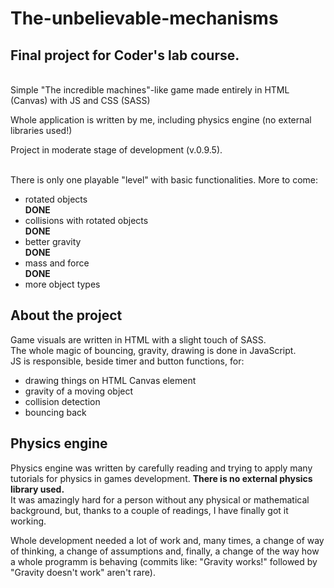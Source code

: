 <!-- # The-unbelievable-mechanisms -->
<h1>The-unbelievable-mechanisms</h1>
<h2>Final project for Coder's lab course.</h2><br>
Simple "The incredible machines"-like game made entirely in HTML (Canvas) with JS and CSS (SASS) <br>

Whole application is written by me, including physics engine (no external libraries used!)

Project in moderate stage of development (v.0.9.5). 
<br>
<!-- <br>https://schkar.github.io/The_unbelievable_mechanisms/ -->

<br>There is only one playable "level" with basic functionalities. More to come:
<br>
<ul>
    <li>rotated objects</li><strong>DONE</strong>
    <li>collisions with rotated objects</li><strong>DONE</strong>
    <li>better gravity</li><strong>DONE</strong>
    <li>mass and force</li><strong>DONE</strong>
    <li>more object types</li>
</ul>
<h2>About the project</h2>
Game visuals are written in HTML with a slight touch of SASS. 
<br>
The whole magic of bouncing, gravity, drawing is done in JavaScript. 
<br>
JS is responsible, beside timer and button functions, for:
<ul>
    <li>drawing things on HTML Canvas element</li>
    <li>gravity of a moving object</li>
    <li>collision detection</li>
    <li>bouncing back</li>
</ul>

<h2>Physics engine </h2>
Physics engine was written by carefully reading and trying to apply many tutorials for physics in games development. 
<strong>There is no external physics library used.</strong>
<br> It was amazingly hard for a person without any physical or mathematical background, but, thanks to a couple of readings, I have finally got it working.

Whole development needed a lot of work and, many times, a change of way of thinking, a change of assumptions and, finally, a change of the way how a whole programm is behaving (commits like: "Gravity works!" followed by "Gravity doesn't work" aren't rare).

<!-- <h2>Credits</h2>

For everything that has been done here, I would like to thank countless authors (questioners and answerers, both) on stack overflow and on their own blog pages, who helped me grasp a concept of how physics works in games and pointed me to the direction of algorithms, that I, without technical background, never heard of (but now I did!)

I would like to thank my dad who spent countless hours helping me with complicated equation derivations.

I would like to thank colleagues and tutors from Coder's Lab Front End course, who helped me see what was wrong with code, that I thought was fine (that is mainly for you, Ada!) -->